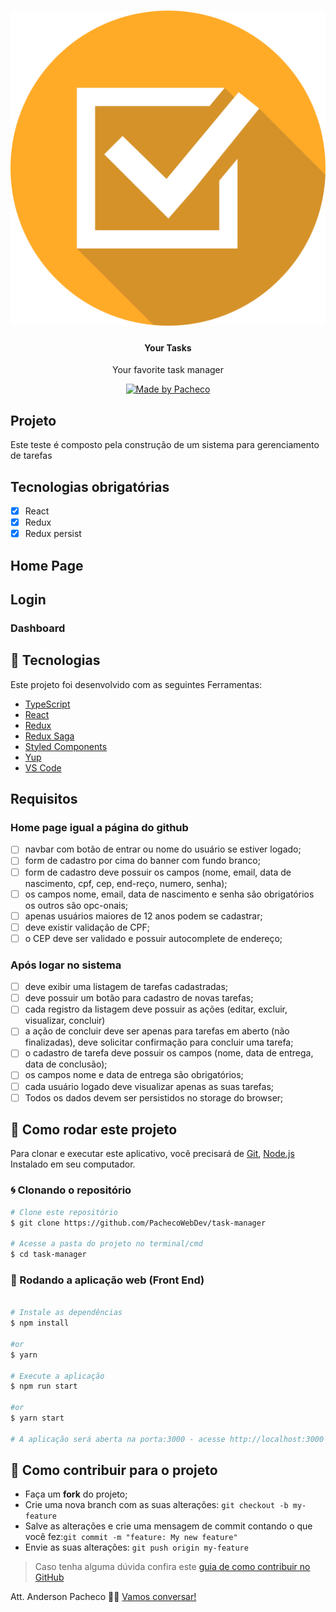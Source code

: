 <h1 align="center">
    <img alt="Your Tasks" title="Your Tasks" src=".github/tasks.svg"/>
</h1>

<h4 align="center">
	Your Tasks
</h4>
<p align="center">
  Your favorite task manager
</p>
<p align="center">


  <a href="https://www.linkedin.com/in/pachecowebdev/">
    <img alt="Made by Pacheco" src="https://img.shields.io/badge/made%20by-Pacheco-blue">
  </a>


</p>

## Projeto

Este teste é composto pela construção de um sistema para gerenciamento de tarefas

## Tecnologias obrigatórias

- [x] React
- [x] Redux
- [x] Redux persist

## Home Page

## Login

### Dashboard


## :hammer: Tecnologias

Este projeto foi desenvolvido com as seguintes Ferramentas:

- [TypeScript][typescript]
- [React][reactjs]
- [Redux][redux]
- [Redux Saga][reduxsaga]
- [Styled Components][sc]
- [Yup][yup]
- [VS Code][vs]

## Requisitos

### Home page igual a página do github

- [ ] navbar com botão de entrar ou nome do usuário se estiver logado;
- [ ] form de cadastro por cima do banner com fundo branco;
- [ ] form de cadastro deve possuir os campos (nome, email, data de nascimento, cpf, cep, end-reço, numero, senha);
- [ ] os campos nome, email, data de nascimento e senha são obrigatórios os outros são opc-onais;
- [ ] apenas usuários maiores de 12 anos podem se cadastrar;
- [ ] deve existir validação de CPF;
- [ ] o CEP deve ser validado e possuir autocomplete de endereço;

### Após logar no sistema

- [ ] deve exibir uma listagem de tarefas cadastradas;
- [ ] deve possuir um botão para cadastro de novas tarefas;
- [ ] cada registro da listagem deve possuir as ações (editar, excluir, visualizar, concluir)
- [ ] a ação de concluir deve ser apenas para tarefas em aberto (não finalizadas), deve solicitar confirmação para concluir uma
tarefa;
- [ ] o cadastro de tarefa deve possuir os campos (nome, data de entrega, data de conclusão);
- [ ] os campos nome e data de entrega são obrigatórios;
- [ ] cada usuário logado deve visualizar apenas as suas tarefas;
- [ ] Todos os dados devem ser persistidos no storage do browser;

## 🚀 Como rodar este projeto

Para clonar e executar este aplicativo, você precisará de [Git](https://git-scm.com), [Node.js][nodejs] Instalado em seu computador.

### :cyclone: Clonando o repositório

```bash
# Clone este repositório
$ git clone https://github.com/PachecoWebDev/task-manager

# Acesse a pasta do projeto no terminal/cmd
$ cd task-manager
```

### 🧭 Rodando a aplicação web (Front End)

```bash

# Instale as dependências
$ npm install

#or
$ yarn

# Execute a aplicação
$ npm run start

#or
$ yarn start

# A aplicação será aberta na porta:3000 - acesse http://localhost:3000
```

## 🤔 Como contribuir para o projeto

- Faça um **fork** do projeto;
- Crie uma nova branch com as suas alterações: `git checkout -b my-feature`
- Salve as alterações e crie uma mensagem de commit contando o que você fez:`git commit -m "feature: My new feature"`
- Envie as suas alterações: `git push origin my-feature`

> Caso tenha alguma dúvida confira este [guia de como contribuir no GitHub](https://github.com/firstcontributions/first-contributions)


Att. Anderson Pacheco 👨‍💻  [Vamos conversar!](https://www.linkedin.com/in/anderson-pacheco-oliveira-506474a1)

[nodejs]: https://nodejs.org/
[typescript]: https://www.typescriptlang.org/
[sc]: https://styled-components.com/
[reactjs]: https://reactjs.org
[backend]: https://owncloud.mngs.com.br/index.php/s/9wnUxvxe6rTavEU
[vs]: https://code.visualstudio.com/
[yup]: https://github.com/jquense/yup
[redux]: https://redux.com
[reduxsaga]: https://rduxsaga.com
